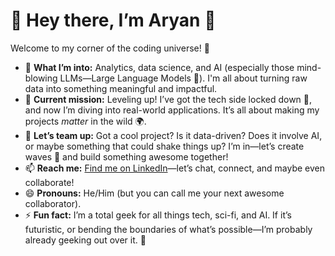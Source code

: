 # 👋 Hey there, I’m Aryan 🚀

Welcome to my corner of the coding universe! 🌌 

- 👀 **What I’m into:** Analytics, data science, and AI (especially those mind-blowing LLMs—Large Language Models 🤖). I'm all about turning raw data into something meaningful and impactful.
- 🌱 **Current mission:** Leveling up! I’ve got the tech side locked down 🔐, and now I’m diving into real-world applications. It’s all about making my projects *matter* in the wild 🌍.
- 💞️ **Let’s team up:** Got a cool project? Is it data-driven? Does it involve AI, or maybe something that could shake things up? I’m in—let’s create waves 🌊 and build something awesome together!
- 📫 **Reach me:** [Find me on LinkedIn](https://www.linkedin.com/in/aryan-singh-612528309)—let’s chat, connect, and maybe even collaborate!
- 😄 **Pronouns:** He/Him (but you can call me your next awesome collaborator).
- ⚡ **Fun fact:** I’m a total geek for all things tech, sci-fi, and AI. If it’s futuristic, or bending the boundaries of what’s possible—I’m probably already geeking out over it. 🚀
